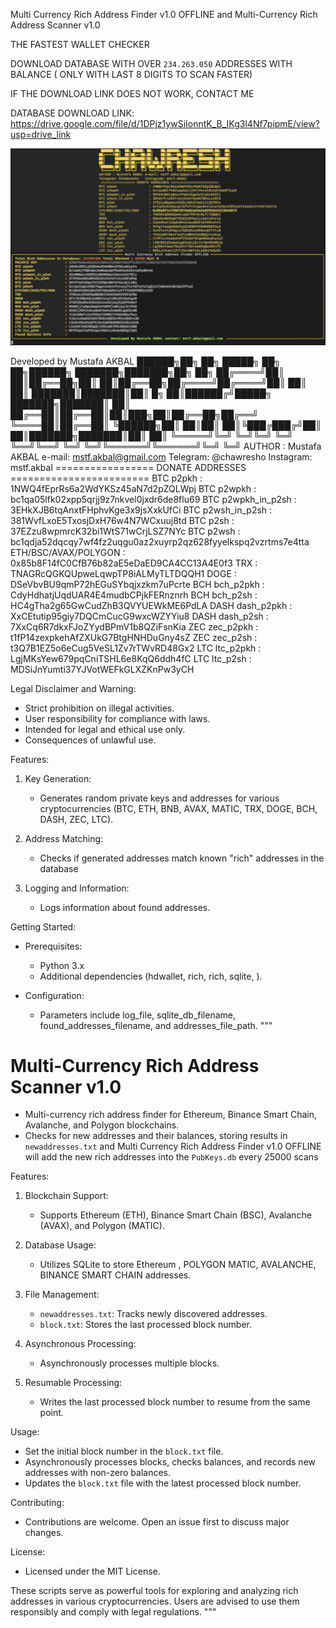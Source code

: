  Multi Currency Rich Address Finder v1.0 OFFLINE  and  Multi-Currency Rich Address Scanner v1.0 

 
THE FASTEST WALLET CHECKER


DOWNLOAD DATABASE WITH OVER `234.263.050`  ADDRESSES WITH BALANCE ( ONLY WITH LAST 8 DIGITS TO SCAN FASTER)

IF THE DOWNLOAD LINK DOES NOT WORK, CONTACT ME

DATABASE DOWNLOAD LINK: https://drive.google.com/file/d/1DPjz1ywSiIonntK_B_IKg3l4Nf7pipmE/view?usp=drive_link

![Alt text](https://github.com/chawresh/Multi-Currency-Rich-Address-Finder-v1.0/blob/fd81b6ff20e870f93960c13290684c81a3df0eef/screenshot.png)


Developed by Mustafa AKBAL 
                                             ██████╗██╗  ██╗ █████╗ ██╗    ██╗██████╗ ███████╗███████╗██╗  ██╗
                                            ██╔════╝██║  ██║██╔══██╗██║    ██║██╔══██╗██╔════╝██╔════╝██║  ██║
                                            ██║     ███████║███████║██║ █╗ ██║██████╔╝█████╗  ███████╗███████║
                                            ██║     ██╔══██║██╔══██║██║███╗██║██╔══██╗██╔══╝  ╚════██║██╔══██║
                                            ╚██████╗██║  ██║██║  ██║╚███╔███╔╝██║  ██║███████╗███████║██║  ██║
                                             ╚═════╝╚═╝  ╚═╝╚═╝  ╚═╝ ╚══╝╚══╝ ╚═╝  ╚═╝╚══════╝╚══════╝╚═╝  ╚═╝
                                            AUTHOR : Mustafa AKBAL e-mail: mstf.akbal@gmail.com 
                                            Telegram: @chawresho   Instagram: mstf.akbal
                                             ================= DONATE ADDRESSES ========================
                                            BTC p2pkh                : 1NWQ4fEprRs6a2WdYKSz45aN7d2pZQLWpj
                                            BTC p2wpkh               : bc1qa05lfk02xpp5qrjj9z7nkvel0jxdr6de8flu69
                                            BTC p2wpkh_in_p2sh       : 3EHkXJB6tqAnxtFHphvKge3x9jsXxkUfCi
                                            BTC p2wsh_in_p2sh        : 381WvfLxoE5TxosjDxH76w4N7WCxuuj8td
                                            BTC p2sh                 : 37EZzu8wpmrcK32bi1WtS71wCrjLSZ7NYc
                                            BTC p2wsh                : bc1qdja52dqcqy7wf4fz2uqgu0az2xuyrp2qz628fyyelkspq2vzrtms7e4tta
                                            ETH/BSC/AVAX/POLYGON     : 0x85b8F14fC0CfB76b82aE5eDaED9CA4CC13A4E0f3
                                            TRX                      : TNAGRcQGKQUpweLqwpTP8iALMyTLTDQQH1
                                            DOGE                     : DSeVbvBU9qmP72hEGuSYbqjxzkm7uPcrte
                                            BCH bch_p2pkh            : CdyHdhatjUqdUAR4E4mudbCPjkFERnznrh
                                            BCH bch_p2sh             : HC4gTha2g65GwCudZhB3QVYUEWkME6PdLA
                                            DASH dash_p2pkh          : XxCEtutip95giy7DQCmCucG9wxcWZYYiu8
                                            DASH dash_p2sh           : 7XxCq6R7dkxFJoZYydBPmV1b8QZiFsnKia
                                            ZEC zec_p2pkh            : t1fP14zexpkehAfZXUkG7BtgHNHDuGny4sZ
                                            ZEC zec_p2sh             : t3Q7B1EZ5o6eCug5VeSL1Zv7rTWvRD48Gx2
                                            LTC ltc_p2pkh            : LgjMKsYew679pqCniTSHL6e8KqQ6ddh4fC
                                            LTC ltc_p2sh             : MDSiJnYumti37YJVotWEFkGLXZKnPw3yCH

Legal Disclaimer and Warning:
- Strict prohibition on illegal activities.
- User responsibility for compliance with laws.
- Intended for legal and ethical use only.
- Consequences of unlawful use.

Features:
1. Key Generation:
   - Generates random private keys and addresses for various cryptocurrencies (BTC, ETH, BNB, AVAX, MATIC, TRX, DOGE, BCH, DASH, ZEC, LTC).
   
2. Address Matching:
   - Checks if generated addresses match known "rich" addresses in the database

3. Logging and Information:
   - Logs information about found addresses.

Getting Started:
- Prerequisites:
  - Python 3.x
  - Additional dependencies (hdwallet, rich, rich, sqlite, ).


- Configuration:
  - Parameters include log_file, sqlite_db_filename, found_addresses_filename, and addresses_file_path.
"""

# Multi-Currency Rich Address Scanner v1.0


- Multi-currency rich address finder for Ethereum, Binance Smart Chain, Avalanche, and Polygon blockchains.
- Checks for new addresses and their balances, storing results in `newaddresses.txt` and  Multi Currency Rich Address Finder v1.0 OFFLINE will add the new rich addresses into the `PubKeys.db` every 25000 scans

Features:
1. Blockchain Support:
   - Supports Ethereum (ETH), Binance Smart Chain (BSC), Avalanche (AVAX), and Polygon (MATIC).

2. Database Usage:
   - Utilizes SQLite to store Ethereum , POLYGON MATIC, AVALANCHE, BINANCE SMART CHAIN addresses.

3. File Management:
   - `newaddresses.txt`: Tracks newly discovered addresses.
   - `block.txt`: Stores the last processed block number.

4. Asynchronous Processing:
   - Asynchronously processes multiple blocks.

5. Resumable Processing:
   - Writes the last processed block number to resume from the same point.

Usage:
- Set the initial block number in the `block.txt` file.
- Asynchronously processes blocks, checks balances, and records new addresses with non-zero balances.
- Updates the `block.txt` file with the latest processed block number.

Contributing:
- Contributions are welcome. Open an issue first to discuss major changes.

License:
- Licensed under the MIT License.



These scripts serve as powerful tools for exploring and analyzing rich addresses in various cryptocurrencies. Users are advised to use them responsibly and comply with legal regulations.
"""
